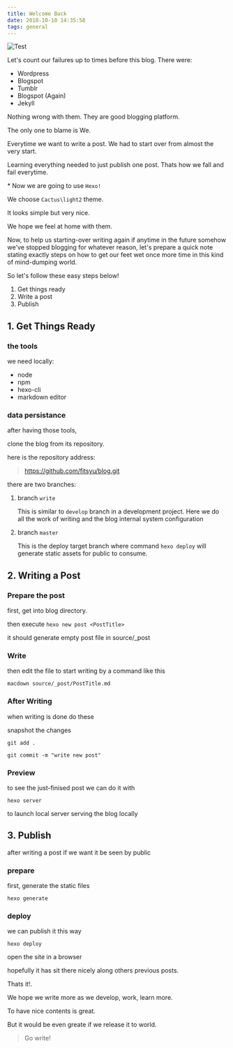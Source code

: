 ```yaml
---
title: Welcome Back
date: 2018-10-10 14:35:58
tags: general
---
```


![Test](/images/download-button.png)

Let's count our failures up to times before this blog.
There were:

- Wordpress
- Blogspot
- Tumblr
- Blogspot (Again)
- Jekyll

Nothing wrong with them. They are good blogging platform.

The only one to blame is We.

Everytime we want to write a post. We had to start over from almost the very start.

Learning everything needed to just publish one post.
Thats how we fall and fail everytime.

\* Now we are going to use `Hexo!`

We choose `Cactus\light2` theme.

It looks simple but very nice.

We hope we feel at home with them.

Now, to help us starting-over writing again if anytime in the future somehow we've stopped blogging for whatever reason, let's prepare a quick note
stating exactly steps on how to get our feet wet once more time in this kind of mind-dumping world.

So let's follow these easy steps below!

1. Get things ready
2. Write a post
3. Publish

## 1. Get Things Ready

### the tools

we need locally:

- node
- npm
- hexo-cli
- markdown editor

### data persistance

after having those tools,

clone the blog from its repository.

here is the repository address:
> https://github.com/fitsyu/blog.git


there are two branches:

1. branch `write`

	This is similar to `develop` branch in a development project. Here we do all the work of writing and the blog internal system configuration

2. branch `master`

	This is the deploy target branch where command `hexo deploy` will generate static assets for public to consume.


## 2. Writing a Post

### Prepare the post
first, get into blog directory.

then execute `hexo new post <PostTitle>`

it should generate empty post file in source/_post

### Write
then edit the file to start writing by a command like this

`macdown source/_post/PostTitle.md`

### After Writing
when writing is done do these

snapshot the changes

`git add .`

`git commit -m "write new post"`

### Preview
to see the just-finised post we can do it with

`hexo server`

to launch local server serving the blog locally


## 3. Publish
after writing a post if we want it be seen by public

### prepare

first, generate the static files

`hexo generate`

### deploy

we can publish it this way

`hexo deploy`

open the site in a browser

hopefully it has sit there nicely along others previous posts.

Thats it!.

We hope we write more as we develop, work, learn more.

To have nice contents is great.

But it would be even greate if we release it to world.

> Go write!
